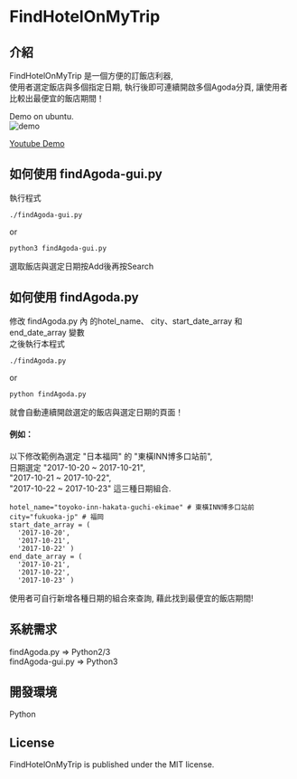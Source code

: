 FindHotelOnMyTrip
=================

## 介紹
FindHotelOnMyTrip 是一個方便的訂飯店利器,  
使用者選定飯店與多個指定日期, 執行後即可連續開啟多個Agoda分頁, 讓使用者比較出最便宜的飯店期間！  

Demo on ubuntu.  
![demo](https://raw.github.com/shengyu7697/FindHotelOnMyTrip/master/demo.gif)  

[Youtube Demo](https://youtu.be/-5ohd0JO2io)  

## 如何使用 findAgoda-gui.py
執行程式  
```
./findAgoda-gui.py
```
or
```
python3 findAgoda-gui.py
```
選取飯店與選定日期按Add後再按Search  

## 如何使用 findAgoda.py
修改 findAgoda.py 內 的hotel_name、 city、start_date_array 和 end_date_array 變數  
之後執行本程式  
```
./findAgoda.py
```
or
```
python findAgoda.py
```
就會自動連續開啟選定的飯店與選定日期的頁面！  

#### 例如：  
以下修改範例為選定 "日本福岡" 的 "東橫INN博多口站前",  
日期選定 "2017-10-20 ~ 2017-10-21",  
"2017-10-21 ~ 2017-10-22",  
"2017-10-22 ~ 2017-10-23" 這三種日期組合.  
```
hotel_name="toyoko-inn-hakata-guchi-ekimae" # 東橫INN博多口站前
city="fukuoka-jp" # 福岡
start_date_array = (
  '2017-10-20',
  '2017-10-21',
  '2017-10-22' )
end_date_array = (
  '2017-10-21',
  '2017-10-22',
  '2017-10-23' )
```
使用者可自行新增各種日期的組合來查詢, 藉此找到最便宜的飯店期間!  

## 系統需求
findAgoda.py => Python2/3  
findAgoda-gui.py => Python3  

## 開發環境
Python  

## License
FindHotelOnMyTrip is published under the MIT license.  

